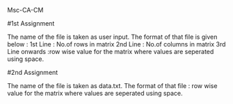 Msc-CA-CM

#1st Assignment

The name of the file is taken as user input. 
The format of that file is given below :
1st Line : No.of rows in matrix 
2nd Line : No.of columns in matrix
3rd Line onwards :row wise value for the matrix where values are seperated using space.

#2nd Assignment

The name of the file is taken as data.txt.
The format of that file : row wise value for the matrix where values are seperated using space.
